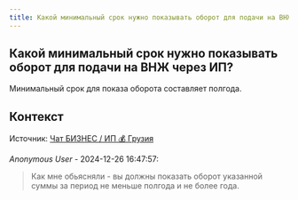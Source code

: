 ```yaml
---
title: Какой минимальный срок нужно показывать оборот для подачи на ВНЖ через ИП?
---
```


## Какой минимальный срок нужно показывать оборот для подачи на ВНЖ через ИП?

Минимальный срок для показа оборота составляет полгода.

## Контекст

Источник: [Чат БИЗНЕС / ИП 💰 Грузия](https://t.me/ip_ge)

_Anonymous User_ - 2024-12-26 16:47:57:

> Как мне обьясняли - вы должны показать оборот указанной суммы за период не меньше полгода и не более года.
